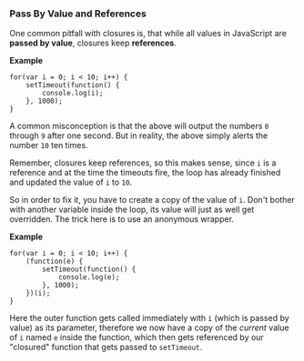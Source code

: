 ### Pass By Value and References

One common pitfall with closures is, that while all values in JavaScript are 
**passed by value**, closures keep **references**.

**Example**

    for(var i = 0; i < 10; i++) {
        setTimeout(function() {
            console.log(i);  
        }, 1000);
    }

A common misconception is that the above will output the numbers `0` through
`9` after one second. But in reality, the above simply alerts the number `10` ten
times.

Remember, closures keep references, so this makes sense, since `i` is
a reference and at the time the timeouts fire, the loop has already finished and
updated the value of `i` to `10`.

So in order to fix it, you have to create a copy of the value of `i`. Don't
bother with another variable inside the loop, its value will just as well get
overridden. The trick here is to use an anonymous wrapper.

**Example**

    for(var i = 0; i < 10; i++) {
        (function(e) {
            setTimeout(function() {
                console.log(e);  
            }, 1000);
        })(i);
    }

Here the outer function gets called immediately with `i` (which is passed by 
value) as its parameter, therefore we now have a copy of the *current* value of 
`i` named `e` inside the function, which then gets referenced by our "closured"
function that gets passed to `setTimeout`.

